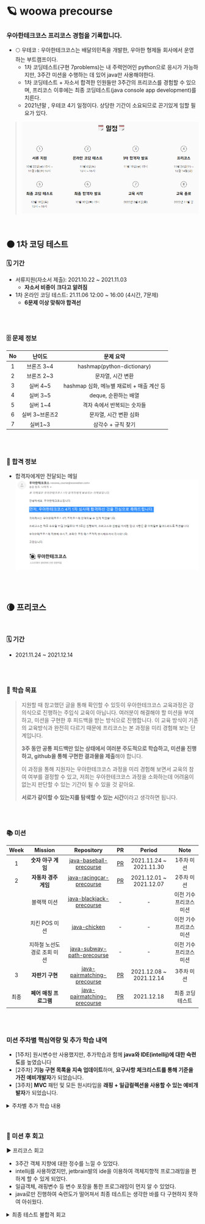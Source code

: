 # 🪐 woowa precourse




### **우아한테크코스 프리코스 경험을 기록합니다.**
- 🌕 우테코 : 우아한테크코스는 배달의민족을 개발한, 우아한 형제들 회사에서 운영하는 부트캠프이다.
  - 1차 코딩테스트(구현 7problems)는 내 주력언어인 python으로 응시가 가능하지만, 3주간 미션을 수행하는 데 있어 java만 사용해야한다.
  - 1차 코딩테스트 + 자소서 합격한 인원들만 3주간의 프리코스를 경험할 수 있으며,  프리코스 이후에는 최종 코딩테스트(java console app development)를 치른다.
  - 2021년말 , 우테코 4기 일정이다. 상당한 기간이 소요되므로 끈기있게 임할 필요가 있다.

>![image-20211226224431464](https://raw.githubusercontent.com/is3js/screenshots/main/image-20211226224431464.png)


<br>

## **🌑 1차 코딩 테스트**



### 🗓 기간

- 서류지원(자소서 제출): 2021.10.22 ~ 2021.11.03
  - **자소서 비중이 크다고 알려짐**
- 1차 온라인 코딩 테스트: 21.11.06  12:00 ~ 16:00 (4시간, 7문제)
  - **6문제 이상 맞춰야 합격선**

<br>
<br>

### 🗄 문제 정보

|  No  |     난이도     |                 문제 요약                  |
| :--: | :------------: | :----------------------------------------: |
|  1   |   브론즈 3~4   |         hashmap(python-dictionary)         |
|  2   |   브론즈 2~3   |             문자열, 시간 변환              |
|  3   |    실버 4~5    | hashmap 심화, 메뉴별 재료비 + 매출 계산 등 |
|  4   |    실버 3~5    |            deque, 순환하는 배열            |
|  5   |    실버 1~4    |        격자 속에서 반복되는 숫자들         |
|  6   | 실버 3~브론즈2 |           문자열, 시간 변환 심화           |
|  7   |    실버1~3     |             삼각수 + 규칙 찾기             |


<br>
<br>



### 📝 합격 정보

- 합격자에게만 전달되는 메일
  ![image-20211226230640724](https://raw.githubusercontent.com/is3js/screenshots/main/image-20211226230640724.png)


<br>
<br>


## **🌘 프리코스**

<br>

### 🗓 기간

- 2021.11.24 ~ 2021.12.14

<br>
<br>

### 🚗 학습 목표

>지원할 때 참고했던 글을 통해 확인할 수 있듯이 우아한테크코스 교육과정은 강의식으로 진행하는 주입식 교육이 아닙니다.  여러분이 해결해야 할 미션을 부여하고, 미션을 구현한 후 피드백을 받는 방식으로 진행합니다. 이 교육 방식이 기존의 교육방식과 완전히 다르기 때문에 프리코스는 본 과정을 미리 경험해 보는 단계입니다.
>
>**3주 동안 공통 피드백만 있는 상태에서 여러분 주도적으로 학습하고, 미션을 진행하고, github을 통해 구현한 결과물을 제출**해야 합니다.
>
>이 과정을 통해 지원자는 우아한테크코스 과정을 미리 경험해 보면서 교육의 참여 여부를 결정할 수 있고, 저희는 우아한테크코스 과정을 소화하는데 어려움이 없는지 판단할 수 있는 기간이 될 수 있을 것 같아요.
>
>**서로가 같이할 수 있는지를 탐색할 수 있는 시간**이라고 생각하면 됩니다.


<br>
<br>

### 📚 미션

| Week |           Mission            |                          Repository                          |                              PR                              |         Period          |          Note           |
| :--: | :--------------------------: | :----------------------------------------------------------: | :----------------------------------------------------------: | :---------------------: | :---------------------: |
|  1   |      **숫자 야구 게임**      | [java-baseball-precourse](https://github.com/KJunseo/java-baseball-precourse) | [PR](https://github.com/woowacourse/java-baseball-precourse/pull/442) | 2021.11.24 ~ 2021.11.30 |       1주차 미션        |
|  2   |     **자동차 경주 게임**     | [java-racingcar-precourse](https://github.com/KJunseo/java-racingcar-precourse) | [PR](https://github.com/woowacourse/java-racingcar-precourse/pull/444) | 2021.12.01 ~ 2021.12.07 |       2주차 미션        |
|      |         블랙잭 미션          | [java-blackjack-precourse](https://github.com/KJunseo/java-blackjack-precourse) |                              -                               |            -            | 이전 기수 프리코스 미션 |
|      |        치킨 POS 미션         | [java-chicken](https://github.com/KJunseo/java-chicken-2019) |                              -                               |            -            | 이전 기수 프리코스 미션 |
|      | 지하철 노선도 경로 조회 미션 | [java-subway-path-precourse](https://github.com/KJunseo/java-subway-path-precourse) |                              -                               |            -            | 이전 기수 프리코스 미션 |
|  3   |       **자판기 구현**        | [java-pairmatching-precourse](https://github.com/woowacourse/java-pairmatching-precourse) | [PR](https://github.com/woowacourse/java-vendingmachine-precourse/pull/116) | 2021.12.08 ~ 2021.12.14 |       3주차 미션        |
| 최종 |    **페어 매칭 프로그램**    | [java-pairmatching-precourse](https://github.com/woowacourse/java-pairmatching-precourse) | [PR](https://github.com/woowacourse/java-pairmatching-precourse/pull/128) |       2021.12.18        |     최종 코딩테스트     |

<br>
<br>

### 미션 주차별 핵심역량 및 추가 학습 내역

- [1주차] 원시변수만 사용했지만, 추가학습과 함께 **java와 IDE(intellij)에 대한 숙련도**를 높였습니다
- [2주차] **기능 구현 목록을 지속 업데이트**하며, **요구사항 체크리스트를 통해 기준을 가진 예비개발자**가 되었습니다.
- [3주차] **MVC** 패턴 및 모든 원시타입을 **래핑 + 일급컬렉션을 사용할 수 있는 예비개발자**가 되었습니다.

<details>
    <summary>주차별 추가 학습 내용</summary>


- java [기본 문법](https://github.com/is2js/exampleStudy01) 정리 및 [레파지토리](https://github.com/is2js/exampleStudy01/tree/master/src/main/java)
- [주차별  요구사항 체크리스트 + 개발 키포인트](https://blog.chojaeseong.com/%ED%94%84%EB%A6%AC%EC%BD%94%EC%8A%A4/java/intellij/2021/12/15/%EC%9A%B0%ED%85%8C%EC%BD%94%EA%B0%80_%EB%82%98%ED%95%9C%ED%85%8C_%EC%A4%80_%EC%84%A0%EB%AC%BC.html)

- 미션 복습 및 코드 분석 [스프레트 시트](https://docs.google.com/spreadsheets/d/18rM0H9cDusFOSPckJcTkqr4rhdauMpuDIVwaGsHv3AM/edit?usp=sharing)  + [레파지토리](https://github.com/is2js/MVC_practice/tree/master/src/main/java)
- 기존 python으로 푼 백준 문제 -> [java로 풀기](https://github.com/is2js/boj_java)  +  [개념정리](https://github.com/is2js/boj_java/blob/master/concept.md)
- java로 콘솔 게시판 구현해보기 [설명](https://github.com/is2js/exampleStudy01/blob/master/board.md) 및 [레파지토리](https://github.com/is2js/exampleStudy01/tree/master/src/main/java/board)
  </details>
  
<br>
<br>

### 📝 미션 후 회고 


▶ 프리코스 회고
- 3주간 객체 지향에 대한 정수를 느낄 수 있었다.
- intellij를 사용하였지만, jetbrain발의 ide을 이용하여 객체지향적 프로그래밍을 편하게 할 수 있게 되었다.
- 일급객체, 래핑변수 등 변수 포장을 통한 프로그래밍이 먼지 알 수 있었다.
- java로만 진행하여 숙련도가 떨어져서 최종 테스트는 생각한 바를 다 구현하지 못하여 아쉬웠다.


  
<details>
    <summary>최종 테스트 불합격 회고</summary>

- 이 불합격 회고는 최종 불합격 발표이후에는 작성안할 것 같아 미리 작성해두는 불합격 회고 글입니다.
- java를 이용한 개발은 처음입니다. 3주간 미션수행과 모자란 추가학습을 해가며 고군분투하였지만, 최종 테스트 때는 전공자나 java backend 취준생들만큼 해내지 못하였습니다. 
    - 이미 예상을 하고 있었습니다. 일단 요구사항 + MVC패턴까지는 쉽게 학습하였지만, service등 프레임웤에서 나오는 분류를 적용할 자신이 없어서 일부 수준까지 학습하였습니다.
- 나름대로 쟁쟁한 경쟁자들(java를 주언어로 하는 참여자들) 대비 전략을 짠 것이 live template을 활용하는 것이었습니다.
  - 미리 프리코스 1,2,3주차 때 작성된 코드를 빠르게 적용시키는 전략이었는데, 딱히 적용이 많이 되지 않았습니다. 
  - 생각해보니 핵심 중 2곳에서 시간을 벌었습니다. 첫번째는 싱글톤 변수의 내부를 채우는 template코드 + 두번째는 파일입출력 관련인데 아래 설명하겠습니다.
- 3주간 먼저 제출한 고수 지원동기들의 코드 분석 + stream연습 + intellij 기능 적극 활용으로, 최종테스트는 절반보다 조금 더 구현한 것 같습니다. 특히 파일입출력 문제로 시작했는데, 역대 프리코스 문제에서는 파일입출력에 대한 문제가 없었기 때문에, 저처럼 처음 java로 개발하신, python 유저분들은 많이 당황하셨을 것입니다. 
  - 저는 live template 가운데 파일입출력을 미리 저장해놓았고, 30분안에 적용시킬 수 있었습니다. 
  - 시험 5일전, 공부할까말까 고민하다가 공부해두고 저장해둔 내용이었습니다. 이정도면 
  - 예상문제 적중까지 했었지만, 저는 핵심기능 중 1가지 이상을 아예 구현 못하였습니다. 그리고 테스트 코드도 2개 중 예외처리 첫번째 코드가 안돌아가서 아마 0점을 맞아 100% 탈락하지 않을까 생각하고 있습니다.
- 예상 문제가 적중했음에도 java로 구현하는 것이 익숙치 못하여 불완전 코드를 최종 제출했습니다. 
  - 이전 기수에서는 3주차 미션에서 심화된 내용이 나왔습니다. 만약, 그대로 진행되면서 3주차 미션만 잘 정리하면 가능성이 있을 것 같았습니다. 그리하여 3주차 미션을 세세하게 분리하여 코드 및 기능 구현 목록, 비지니스 로직을 완전히 분해하여 준비해둔 상태였습니다.
  - 하지만, 이번 최종 테스트에서는 완전히 다른 문제(자판기 -> 페어 매칭)가 나왔습니다. 
- 더 큰 문제가 있었습니다. 시험종료 30분전 미리 PR을 날려 제출 먼저 하려 했으나, 레포를 fork없이 그냥 clone해서 커밋하고 있었습니다.(ㅜㅡ) 
  - 시험이라 긴장해서 그런지 무지성 clone부터 해서 코드를 작성하고 있었으므로 4시간 30분동안의 commit내역이 다 날아가게 생겼습니다. 
  - 다시 fork -> clone후 30분간 열심히 첫 커밋부터 옮기는 작업을 했으나 10분 남은 시점에서 1/3정도는 생략하고 마지막 코드 위주로 제출했습니다(ㅜ) 
  - 거의 한달간 노력이 물거품 되는 순간이었습니다. 그래도 남은 10분 동안 주석제거 및 코드 정리를 하고 제출을 완료하였습니다.
- 저는 탈락할 가능성이 높습니다. 테스트코드 통과 못하면 0점이라고 명시되어있기 때문입니다. 구현도 2/3도 못한 것 같습니다. 
- 하지만 저같은 java 초보 지원자들도 많다는 이야기를 인터넷 댓글 중에 보았고 더욱이 그간 제출한 자소서와 프리코스 학습내역이 최종 평가에 포함된다는 이야기를 듣고 난 뒤에는 약간의 희망을 가졌습니다. 
  - 하나 하나 clone해서 테스트 통과 못한 코드들이 몇개나 있나 따지면 윤곽이 잡힐 것 같지만, 안좋은 쪽으로 결과가 나오면 멘탈을 부여잡을 수 없을 것 같아 그러진 않았습니다.
  - 그래서 최종발표 30일까지 그간 못했던 디아블로2, 오버워치, 고향친구 만나 술먹기, 직장인 여친 대신 집안일하기 등으로 12일을 견디고 있습니다.(최종발표 2일전ㅠ)
- 사실 12.18일은 제 생일이면서 쌍둥이동생 커플과 저녁식사자리가 예정되어있었습니다.ㅠ 또한 다음날인  12.19일에 2년전 팀워크하던 팀과의 술자리 약속이 있었습니다.
  - 악재가 겹친 테스트로  인해 멘탈붕괴되어, 당일 동생 커플과 예정되었던 아웃백 더블데이트는 약간 분위기가 쳐졌습니다.(다행히 쌍둥이 동생이랑 장난치면서 약간 회복하였습니다.ㅠ)
  - 다음날, 팀원들과의 약속은 저만 불참하게 되었습니다. 
  - 21.12.18 ~ 21.12.23 기간 동안 너무 힘들었습니다. 합격에 대한 희망을 가지면 안된다는 것은 알면서도, 혹시 자소서부터 꼼꼼하게 작성한 학습내역이 포함된다면.. 그리고 python으로 거의 다 풀어낸 1차 코테도 반영된다면.. 그래도.. 가능성 있지 않을까? 잘하는 분들은 원래 잘하니까.. 테크코스가 나를 선택해주지 않을까? 헛된 희망을 가진 체 현재 발표 3일전에.. 불합격으로 인한 2차 멘붕 직전에 회고를 작성합니다.
- 12.30일은 같은 직종을 가지는 여자친구가 휴가를 내고 같이 보드를 타러 갑니다. 운동하는 와중에는 불합격 소식을 받더라도, 계속 운동을 할 것 같았기 때문에 약간 안도가 됩니다. 인생에 몇번 안될 [올인 후 실패] 이야기를 미리 머리 속에 작성해둔 체, 수능 망친 학생이 수능성적표 발표를 기다리는 것처럼 힘든 기다림이 이어지고 있네요.
  - 그러나 종합평가가 이루어진다고 하며 + 그리고 가능성을 볼 것 같은 우테코에 실날같은 희망을 걸고 있는 저는..  30일까지 버티려고 디아블로2와 오버워치..를 하며 그리고.. 프리코스 정리를 하고 있습니다.  2021.12.28 돌아온범생
  </details> 

